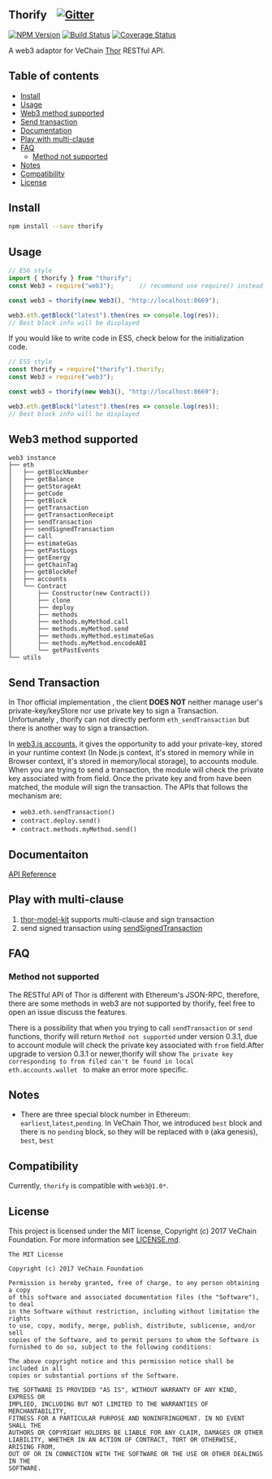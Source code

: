 ## Thorify &nbsp;&nbsp; [![Gitter](https://badges.gitter.im/vechain/thor.svg)](https://gitter.im/vechain/thor?utm_source=badge&utm_medium=badge&utm_campaign=pr-badge)

[![NPM Version](https://badge.fury.io/js/thorify.svg)](https://www.npmjs.com/package/thorify)
[![Build Status](https://travis-ci.org/vechain/thorify.svg)](https://travis-ci.org/vechain/thorify)
[![Coverage Status](https://coveralls.io/repos/github/vechain/thorify/badge.svg?branch=master)](https://coveralls.io/github/vechain/thorify?branch=master)

A web3 adaptor for VeChain [Thor](https://github.com/vechain/thor) RESTful API.


## Table of contents

* [Install](#install)
* [Usage](#usage)
* [Web3 method supported](#web3-method-supported)
* [Send transaction](#send-transaction)
* [Documentation](https://vechain.github.io/thorify)
* [Play with multi-clause](#play-with-multi-clause)
* [FAQ](#faq)
  * [Method not supported](#method-not-supported)
* [Notes](#notes)
* [Compatibility](#compatibility)
* [License](#License)

## Install

``` bash
npm install --save thorify
```


## Usage

``` javascript
// ES6 style
import { thorify } from "thorify";
const Web3 = require("web3");		// recommand use require() instead of import here

const web3 = thorify(new Web3(), "http://localhost:8669");

web3.eth.getBlock("latest").then(res => console.log(res));
// Best block info will be displayed
```

If you would like to write code in ES5, check below for the initialization code. 

``` javascript
// ES5 style
const thorify = require("thorify").thorify;
const Web3 = require("web3");

const web3 = thorify(new Web3(), "http://localhost:8669");

web3.eth.getBlock("latest").then(res => console.log(res));
// Best block info will be displayed
```

## Web3 method supported

```
web3 instance
├── eth
│   ├── getBlockNumber
│   ├── getBalance
│   ├── getStorageAt
│   ├── getCode
│   ├── getBlock
│   ├── getTransaction
│   ├── getTransactionReceipt
│   ├── sendTransaction
│   ├── sendSignedTransaction
│   ├── call
│   ├── estimateGas
│   ├── getPastLogs
│   ├── getEnergy
│   ├── getChainTag
│   ├── getBlockRef
│   ├── accounts
│   └── Contract
│       ├── Constructor(new Contract())
│       ├── clone
│       ├── deploy
│       ├── methods
│       ├── methods.myMethod.call
│       ├── methods.myMethod.send
│       ├── methods.myMethod.estimateGas
│       ├── methods.myMethod.encodeABI
│       └── getPastEvents
└── utils

```

## Send Transaction

In Thor official implementation , the client **DOES NOT** neither manage user's private-key/keyStore nor use private key to sign a Transaction. Unfortunately , thorify can not directly perform `eth_sendTransaction` but there is another way to sign a transaction. 

In [web3.js accounts](https://web3js.readthedocs.io/en/1.0/web3-eth-accounts.html#eth-accounts), it gives the opportunity to add your private-key, stored in your runtime context (In Node.js context, it's stored in memory while in Browser context, it's stored in memory/local storage), to accounts module. When you are trying to send a transaction, the module will check the private key associated with from field. Once the private key and from have been matched, the module will sign the transaction.
The APIs that follows the mechanism are:

+ `web3.eth.sendTransaction()`
+ `contract.deploy.send()`
+ `contract.methods.myMethod.send()`

## Documentaiton

[API Reference](https://vechain.github.io/thorify/#/?id=api-reference)

## Play with multi-clause

1. [thor-model-kit](https://github.com/vechain/thor-model-kit) supports multi-clause and sign transaction
2. send signed transaction using [sendSignedTransaction](https://vechain.github.io/thorify/#/?id=send-signed-transaction)

## FAQ

### Method not supported

The RESTful API of Thor is different with Ethereum's JSON-RPC, therefore, there are some methods in web3 are not supported by thorify, feel free to open an issue discuss the features.

There is a possibility that when you trying to call `sendTransaction` or `send` functions, thorify will return `Method not supported` under version 0.3.1, due to account module will check the private key associated with `from` field.After upgrade to version 0.3.1 or newer,thorify will show `The private key corresponding to from filed can't be found in local eth.accounts.wallet ` to make an error more specific.

## Notes

- There are three special block number in Ethereum: `earliest`,`latest`,`pending`. In VeChain Thor, we introduced `best` block and there is no `pending` block, so they will be replaced with `0` (aka genesis), `best`, `best`

## Compatibility

   Currently, `thorify` is compatible with `web3@1.0*`. 

## License

This project is licensed under the MIT license, Copyright (c) 2017 VeChain Foundation. For more information see [LICENSE.md](LICENSE.md).

```
The MIT License

Copyright (c) 2017 VeChain Foundation

Permission is hereby granted, free of charge, to any person obtaining a copy
of this software and associated documentation files (the "Software"), to deal
in the Software without restriction, including without limitation the rights
to use, copy, modify, merge, publish, distribute, sublicense, and/or sell
copies of the Software, and to permit persons to whom the Software is
furnished to do so, subject to the following conditions:

The above copyright notice and this permission notice shall be included in all
copies or substantial portions of the Software.

THE SOFTWARE IS PROVIDED "AS IS", WITHOUT WARRANTY OF ANY KIND, EXPRESS OR
IMPLIED, INCLUDING BUT NOT LIMITED TO THE WARRANTIES OF MERCHANTABILITY,
FITNESS FOR A PARTICULAR PURPOSE AND NONINFRINGEMENT. IN NO EVENT SHALL THE
AUTHORS OR COPYRIGHT HOLDERS BE LIABLE FOR ANY CLAIM, DAMAGES OR OTHER
LIABILITY, WHETHER IN AN ACTION OF CONTRACT, TORT OR OTHERWISE, ARISING FROM,
OUT OF OR IN CONNECTION WITH THE SOFTWARE OR THE USE OR OTHER DEALINGS IN THE
SOFTWARE.
```


